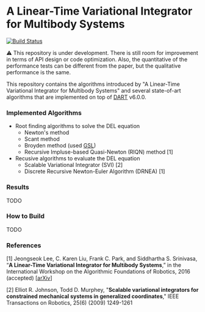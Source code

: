 # A Linear-Time Variational Integrator for Multibody Systems

[![Build Status](https://travis-ci.org/jslee02/wafr2016.svg?branch=master)](https://travis-ci.org/jslee02/wafr2016)

:warning: This repository is under development. There is still room for improvement in terms of API design or code optimization. Also, the quantitative of the performance tests can be different from the paper, but the qualitative performance is the same.

This repository contains the algorithms introduced by "A Linear-Time Variational Integrator for Multibody Systems" and several state-of-art algorithms that are implemented on top of [DART](http://dartsim.github.io/) v6.0.0.

### Implemented Algorithms

* Root finding algorithms to solve the DEL equation
  * Newton's method
  * Scant method
  * Broyden method (used [GSL](https://www.gnu.org/software/gsl/))
  * Recursive Impluse-based Quasi-Newton (RIQN) method [1]
* Recusive algorithms to evaluate the DEL equation
  * Scalable Variational Integrator (SVI) [2]
  * Discrete Recursive Newton-Euler Algorithm (DRNEA) [1]

### Results

TODO

### How to Build

TODO

### References

[1] Jeongseok Lee, C. Karen Liu, Frank C. Park, and Siddhartha S. Srinivasa, “**A Linear-Time Variational Integrator for Multibody Systems**,” in the International Workshop on the Algorithmic Foundations of Robotics, 2016 (accepted) [[arXiv](https://arxiv.org/abs/1609.02898)]

[2] Elliot R. Johnson, Todd D. Murphey, "**Scalable variational integrators for constrained mechanical systems in generalized coordinates**," IEEE Transactions on Robotics, 25(6) (2009) 1249-1261

